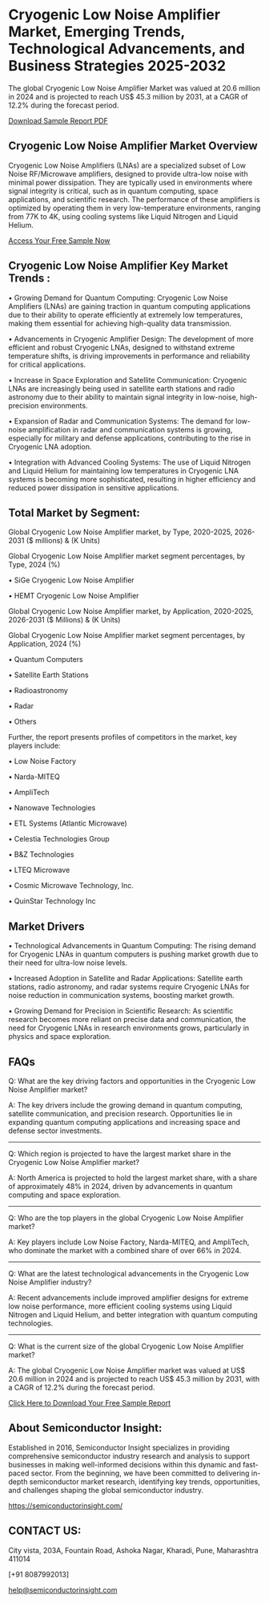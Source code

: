 <h1>Cryogenic Low Noise Amplifier Market, Emerging Trends, Technological Advancements, and Business Strategies 2025-2032</h1>

The global Cryogenic Low Noise Amplifier Market was valued at 20.6 million in 2024 and is projected to reach US$ 45.3 million by 2031, at a CAGR of 12.2% during the forecast period.

[Download Sample Report PDF](https://semiconductorinsight.com/download-sample-report/?product_id=91077)

<h2>Cryogenic Low Noise Amplifier Market Overview</h2>

Cryogenic Low Noise Amplifiers (LNAs) are a specialized subset of Low Noise RF/Microwave amplifiers, designed to provide ultra-low noise with minimal power dissipation. They are typically used in environments where signal integrity is critical, such as in quantum computing, space applications, and scientific research. The performance of these amplifiers is optimized by operating them in very low-temperature environments, ranging from 77K to 4K, using cooling systems like Liquid Nitrogen and Liquid Helium.

[Access Your Free Sample Now](https://semiconductorinsight.com/report/cryogenic-low-noise-amplifier-market/)

<h2>Cryogenic Low Noise Amplifier Key Market Trends  :</h2>

•	Growing Demand for Quantum Computing: Cryogenic Low Noise Amplifiers (LNAs) are gaining traction in quantum computing applications due to their ability to operate efficiently at extremely low temperatures, making them essential for achieving high-quality data transmission.

•	Advancements in Cryogenic Amplifier Design: The development of more efficient and robust Cryogenic LNAs, designed to withstand extreme temperature shifts, is driving improvements in performance and reliability for critical applications.

•	Increase in Space Exploration and Satellite Communication: Cryogenic LNAs are increasingly being used in satellite earth stations and radio astronomy due to their ability to maintain signal integrity in low-noise, high-precision environments.

•	Expansion of Radar and Communication Systems: The demand for low-noise amplification in radar and communication systems is growing, especially for military and defense applications, contributing to the rise in Cryogenic LNA adoption.

•	Integration with Advanced Cooling Systems: The use of Liquid Nitrogen and Liquid Helium for maintaining low temperatures in Cryogenic LNA systems is becoming more sophisticated, resulting in higher efficiency and reduced power dissipation in sensitive applications.

<h2>Total Market by Segment:</h2>

Global Cryogenic Low Noise Amplifier market, by Type, 2020-2025, 2026-2031 ($ millions) & (K Units)

Global Cryogenic Low Noise Amplifier market segment percentages, by Type, 2024 (%)

•	SiGe Cryogenic Low Noise Amplifier

•	HEMT Cryogenic Low Noise Amplifier

Global Cryogenic Low Noise Amplifier market, by Application, 2020-2025, 2026-2031 ($ Millions) & (K Units)

Global Cryogenic Low Noise Amplifier market segment percentages, by Application, 2024 (%)

•	Quantum Computers

•	Satellite Earth Stations

•	Radioastronomy

•	Radar

•	Others

Further, the report presents profiles of competitors in the market, key players include:

•	Low Noise Factory

•	Narda-MITEQ

•	AmpliTech

•	Nanowave Technologies

•	ETL Systems (Atlantic Microwave)

•	Celestia Technologies Group

•	B&Z Technologies

•	LTEQ Microwave

•	Cosmic Microwave Technology, Inc.

•	QuinStar Technology Inc

<h2>Market Drivers</h2>

•	Technological Advancements in Quantum Computing: The rising demand for Cryogenic LNAs in quantum computers is pushing market growth due to their need for ultra-low noise levels.

•	Increased Adoption in Satellite and Radar Applications: Satellite earth stations, radio astronomy, and radar systems require Cryogenic LNAs for noise reduction in communication systems, boosting market growth.

•	Growing Demand for Precision in Scientific Research: As scientific research becomes more reliant on precise data and communication, the need for Cryogenic LNAs in research environments grows, particularly in physics and space exploration.



<h2>FAQs</h2>

Q: What are the key driving factors and opportunities in the Cryogenic Low Noise Amplifier market?

A: The key drivers include the growing demand in quantum computing, satellite communication, and precision research. Opportunities lie in expanding quantum computing applications and increasing space and defense sector investments.

________________________________________

Q: Which region is projected to have the largest market share in the Cryogenic Low Noise Amplifier market?

A: North America is projected to hold the largest market share, with a share of approximately 48% in 2024, driven by advancements in quantum computing and space exploration.

________________________________________

Q: Who are the top players in the global Cryogenic Low Noise Amplifier market?

A: Key players include Low Noise Factory, Narda-MITEQ, and AmpliTech, who dominate the market with a combined share of over 66% in 2024.

________________________________________

Q: What are the latest technological advancements in the Cryogenic Low Noise Amplifier industry?

A: Recent advancements include improved amplifier designs for extreme low noise performance, more efficient cooling systems using Liquid Nitrogen and Liquid Helium, and better integration with quantum computing technologies.

________________________________________

Q: What is the current size of the global Cryogenic Low Noise Amplifier market?

A: The global Cryogenic Low Noise Amplifier market was valued at US$ 20.6 million in 2024 and is projected to reach US$ 45.3 million by 2031, with a CAGR of 12.2% during the forecast period.

[Click Here to Download Your Free Sample Report ](https://semiconductorinsight.com/download-sample-report/?product_id=91077)

<h2>About Semiconductor Insight:</h2>

Established in 2016, Semiconductor Insight specializes in providing comprehensive semiconductor industry research and analysis to support businesses in making well-informed decisions within this dynamic and fast-paced sector. From the beginning, we have been committed to delivering in-depth semiconductor market research, identifying key trends, opportunities, and challenges shaping the global semiconductor industry.

https://semiconductorinsight.com/

<h2>CONTACT US:</h2>

City vista, 203A, Fountain Road, Ashoka Nagar, Kharadi, Pune, Maharashtra 411014

[+91 8087992013]

help@semiconductorinsight.com


